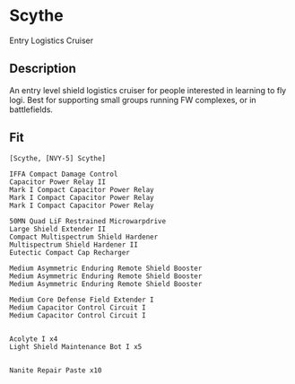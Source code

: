 # Scythe

Entry Logistics Cruiser

## Description

An entry level shield logistics cruiser for people interested in learning to fly logi. Best for supporting small groups running FW complexes, or in battlefields.

## Fit

```
[Scythe, [NVY-5] Scythe]

IFFA Compact Damage Control
Capacitor Power Relay II
Mark I Compact Capacitor Power Relay
Mark I Compact Capacitor Power Relay
Mark I Compact Capacitor Power Relay

50MN Quad LiF Restrained Microwarpdrive
Large Shield Extender II
Compact Multispectrum Shield Hardener
Multispectrum Shield Hardener II
Eutectic Compact Cap Recharger

Medium Asymmetric Enduring Remote Shield Booster
Medium Asymmetric Enduring Remote Shield Booster
Medium Asymmetric Enduring Remote Shield Booster

Medium Core Defense Field Extender I
Medium Capacitor Control Circuit I
Medium Capacitor Control Circuit I


Acolyte I x4
Light Shield Maintenance Bot I x5


Nanite Repair Paste x10
```
